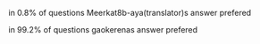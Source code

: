 in 0.8% of questions Meerkat8b-aya(translator)s answer prefered

in 99.2% of questions gaokerenas answer prefered
